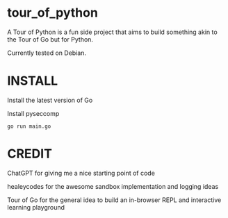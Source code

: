 # tour_of_python

A Tour of Python is a fun side project that aims to build something akin to the Tour of Go but for Python.

Currently tested on Debian.

# INSTALL

Install the latest version of Go

Install pyseccomp

```
go run main.go
```

# CREDIT

ChatGPT for giving me a nice starting point of code

healeycodes for the awesome sandbox implementation and logging ideas

Tour of Go for the general idea to build an in-browser REPL and interactive learning playground
